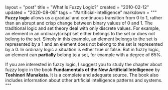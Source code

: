 layout = "post"
title = "What Is Fuzzy Logic?"
created = "2010-02-12"
updated = "2020-08-08"
tags = "#artificial-intelligence"
markdown = """
**Fuzzy logic** allows us a gradual and continuous transition from 0 to 1, rather than an abrupt and crisp change between binary values of 0 and 1. The traditional logic and set theory deal with only discrete values. For example, an element in an ordinary(crisp) set either belongs to the set or does not belong to the set. Simply in this example, an element belongs to the set is represented by a 1 and an element does not belong to the set is represented by a 0. In ordinary logic a situation is either true or false. But in fuzzy logic, an element can **partially** belong to a set, for example with a degree of 65%.

If you are interested in fuzzy logic, I suggest you to study the chapter about fuzzy logic in the book **Fundamentals of the New Artificial Intelligence** by **Toshinori Munakata**. It is a complete and adequate source. The book also includes information about other artificial intelligence patterns and systems.
"""
